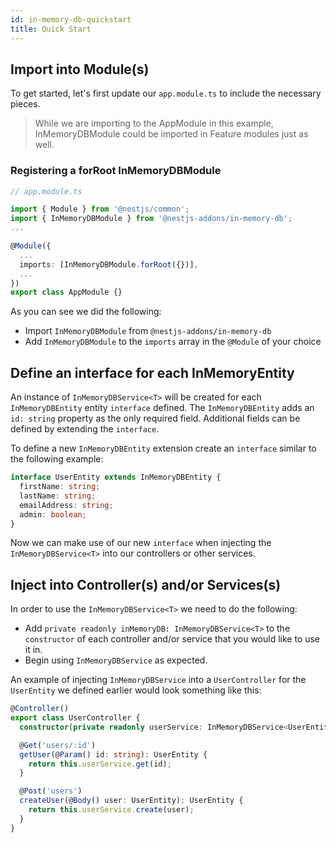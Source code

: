 ```yaml
---
id: in-memory-db-quickstart
title: Quick Start
---
```


## Import into Module(s)

To get started, let's first update our `app.module.ts` to include the necessary pieces.

> While we are importing to the AppModule in this example, InMemoryDBModule could be imported in Feature modules just as well.

### Registering a forRoot InMemoryDBModule

```typescript
// app.module.ts

import { Module } from '@nestjs/common';
import { InMemoryDBModule } from '@nestjs-addons/in-memory-db';
...

@Module({
  ...
  imports: [InMemoryDBModule.forRoot({})],
  ...
})
export class AppModule {}
```

As you can see we did the following:

- Import `InMemoryDBModule` from `@nestjs-addons/in-memory-db`
- Add `InMemoryDBModule` to the `imports` array in the `@Module` of your choice

## Define an interface for each InMemoryEntity

An instance of `InMemoryDBService<T>` will be created for each `InMemoryDBEntity` entity `interface` defined. The `InMemoryDBEntity` adds an `id: string` property as the only required field. Additional fields can be defined by extending the `interface`.

To define a new `InMemoryDBEntity` extension create an `interface` similar to the following example:

```typescript
interface UserEntity extends InMemoryDBEntity {
  firstName: string;
  lastName: string;
  emailAddress: string;
  admin: boolean;
}
```

Now we can make use of our new `interface` when injecting the `InMemoryDBService<T>` into our controllers or other services.

## Inject into Controller(s) and/or Services(s)

In order to use the `InMemoryDBService<T>` we need to do the following:

- Add `private readonly inMemoryDB: InMemoryDBService<T>` to the `constructor` of each controller and/or service that you would like to use it in.
- Begin using `InMemoryDBService` as expected.

An example of injecting `InMemoryDBService` into a `UserController` for the `UserEntity` we defined earlier would look something like this:

```typescript
@Controller()
export class UserController {
  constructor(private readonly userService: InMemoryDBService<UserEntity>) {}

  @Get('users/:id')
  getUser(@Param() id: string): UserEntity {
    return this.userService.get(id);
  }

  @Post('users')
  createUser(@Body() user: UserEntity): UserEntity {
    return this.userService.create(user);
  }
}
```
